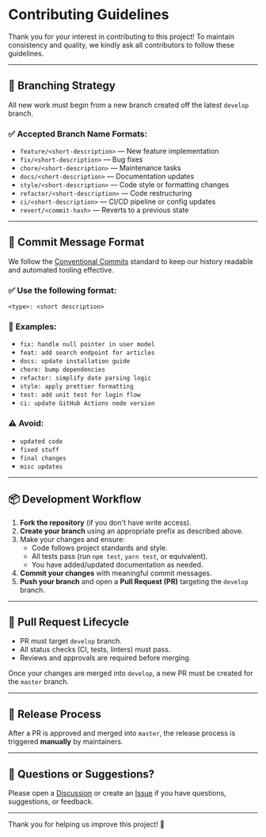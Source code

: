 # Contributing Guidelines

Thank you for your interest in contributing to this project! To maintain consistency and quality, we kindly ask all contributors to follow these guidelines.

---

## 📁 Branching Strategy

All new work must begin from a new branch created off the latest `develop` branch.

### ✅ Accepted Branch Name Formats:
- `feature/<short-description>` — New feature implementation
- `fix/<short-description>` — Bug fixes
- `chore/<short-description>` — Maintenance tasks
- `docs/<short-description>` — Documentation updates
- `style/<short-description>` — Code style or formatting changes
- `refactor/<short-description>` — Code restructuring
- `ci/<short-description>` — CI/CD pipeline or config updates
- `revert/<commit-hash>` — Reverts to a previous state

---

## 💬 Commit Message Format

We follow the [Conventional Commits](https://www.conventionalcommits.org/en/v1.0.0/) standard to keep our history readable and automated tooling effective.

### ✅ Use the following format:

```
<type>: <short description>
```

### 📌 Examples:

- `fix: handle null pointer in user model`
- `feat: add search endpoint for articles`
- `docs: update installation guide`
- `chore: bump dependencies`
- `refactor: simplify date parsing logic`
- `style: apply prettier formatting`
- `test: add unit test for login flow`
- `ci: update GitHub Actions node version`

### ⚠️ Avoid:

- `updated code`
- `fixed stuff`
- `final changes`
- `misc updates`

---

## 📦 Development Workflow

1. **Fork the repository** (if you don't have write access).
2. **Create your branch** using an appropriate prefix as described above.
3. Make your changes and ensure:
   - Code follows project standards and style.
   - All tests pass (run `npm test`, `yarn test`, or equivalent).
   - You have added/updated documentation as needed.
4. **Commit your changes** with meaningful commit messages.
5. **Push your branch** and open a **Pull Request (PR)** targeting the `develop` branch.

---

## 🔁 Pull Request Lifecycle

- PR must target `develop` branch.
- All status checks (CI, tests, linters) must pass.
- Reviews and approvals are required before merging.

Once your changes are merged into `develop`, a new PR must be created for the `master` branch.

---

## 🚀 Release Process

After a PR is approved and merged into `master`, the release process is triggered **manually** by maintainers.

---

## 💬 Questions or Suggestions?

Please open a [Discussion](https://github.com/calyjs/calyjs/discussions) or create an [Issue](https://github.com/calyjs/calyjs/issues) if you have questions, suggestions, or feedback.

---

Thank you for helping us improve this project! 🚀
